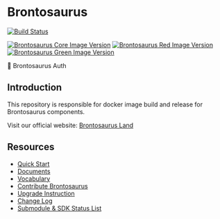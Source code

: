 # Brontosaurus

[![Build Status](https://travis-ci.com/SudoDotDog/Brontosaurus.svg?branch=master)](https://travis-ci.com/SudoDotDog/Brontosaurus)

[![Brontosaurus Core Image Version](https://img.shields.io/docker/v/brontosaurus/core?label=brontosaurus%2Fcore&sort=semver)](https://hub.docker.com/r/brontosaurus/core)
[![Brontosaurus Red Image Version](https://img.shields.io/docker/v/brontosaurus/red?color=red&label=brontosaurus%2Fred&sort=semver)](https://hub.docker.com/r/brontosaurus/red)
[![Brontosaurus Green Image Version](https://img.shields.io/docker/v/brontosaurus/green?color=green&label=brontosaurus%2Fgreen&sort=semver)](https://hub.docker.com/r/brontosaurus/green)

:whale: Brontosaurus Auth

## Introduction

This repository is responsible for docker image build and release for Brontosaurus components.

Visit our official website: [Brontosaurus Land](//brontosaurus.land)

## Resources

-   [Quick Start](./quick-start.md)
-   [Documents](./documents.md)
-   [Vocabulary](./vocabulary.md)
-   [Contribute Brontosaurus](./contribute.md)
-   [Upgrade Instruction](./upgrade/upgrade.md)
-   [Change Log](./change-log.md)
-   [Submodule & SDK Status List](./submodule-sdk.md)

